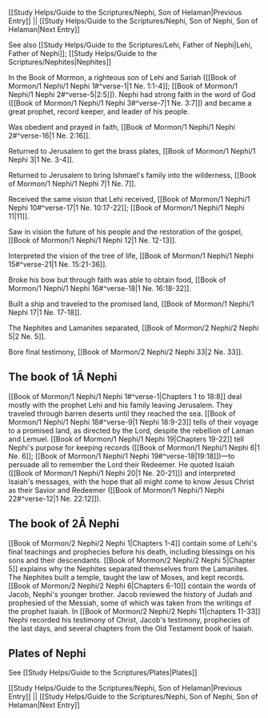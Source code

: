 [[Study Helps/Guide to the Scriptures/Nephi, Son of Helaman|Previous Entry]]  ||  [[Study Helps/Guide to the Scriptures/Nephi, Son of Nephi, Son of Helaman|Next Entry]]

 See also [[Study Helps/Guide to the Scriptures/Lehi, Father of Nephi|Lehi, Father of Nephi]]; [[Study Helps/Guide to the Scriptures/Nephites|Nephites]]

 In the Book of Mormon, a righteous son of Lehi and Sariah ([[Book of Mormon/1 Nephi/1 Nephi 1#^verse-1|1 Ne. 1:1-4]]; [[Book of Mormon/1 Nephi/1 Nephi 2#^verse-5|2:5]]). Nephi had strong faith in the word of God ([[Book of Mormon/1 Nephi/1 Nephi 3#^verse-7|1 Ne. 3:7]]) and became a great prophet, record keeper, and leader of his people.

 Was obedient and prayed in faith, [[Book of Mormon/1 Nephi/1 Nephi 2#^verse-16|1 Ne. 2:16]].

 Returned to Jerusalem to get the brass plates, [[Book of Mormon/1 Nephi/1 Nephi 3|1 Ne. 3-4]].

 Returned to Jerusalem to bring Ishmael's family into the wilderness, [[Book of Mormon/1 Nephi/1 Nephi 7|1 Ne. 7]].

 Received the same vision that Lehi received, [[Book of Mormon/1 Nephi/1 Nephi 10#^verse-17|1 Ne. 10:17-22]]; [[Book of Mormon/1 Nephi/1 Nephi 11|11]].

 Saw in vision the future of his people and the restoration of the gospel, [[Book of Mormon/1 Nephi/1 Nephi 12|1 Ne. 12-13]].

 Interpreted the vision of the tree of life, [[Book of Mormon/1 Nephi/1 Nephi 15#^verse-21|1 Ne. 15:21-36]].

 Broke his bow but through faith was able to obtain food, [[Book of Mormon/1 Nephi/1 Nephi 16#^verse-18|1 Ne. 16:18-32]].

 Built a ship and traveled to the promised land, [[Book of Mormon/1 Nephi/1 Nephi 17|1 Ne. 17-18]].

 The Nephites and Lamanites separated, [[Book of Mormon/2 Nephi/2 Nephi 5|2 Ne. 5]].

 Bore final testimony, [[Book of Mormon/2 Nephi/2 Nephi 33|2 Ne. 33]].

## The book of 1Â Nephi

 [[Book of Mormon/1 Nephi/1 Nephi 1#^verse-1|Chapters 1 to 18:8]] deal mostly with the prophet Lehi and his family leaving Jerusalem. They traveled through barren deserts until they reached the sea. [[Book of Mormon/1 Nephi/1 Nephi 18#^verse-9|1 Nephi 18:9-23]] tells of their voyage to a promised land, as directed by the Lord, despite the rebellion of Laman and Lemuel. [[Book of Mormon/1 Nephi/1 Nephi 19|Chapters 19-22]] tell Nephi's purpose for keeping records ([[Book of Mormon/1 Nephi/1 Nephi 6|1 Ne. 6]]; [[Book of Mormon/1 Nephi/1 Nephi 19#^verse-18|19:18]])—to persuade all to remember the Lord their Redeemer. He quoted Isaiah ([[Book of Mormon/1 Nephi/1 Nephi 20|1 Ne. 20-21]]) and interpreted Isaiah's messages, with the hope that all might come to know Jesus Christ as their Savior and Redeemer ([[Book of Mormon/1 Nephi/1 Nephi 22#^verse-12|1 Ne. 22:12]]).

## The book of 2Â Nephi

 [[Book of Mormon/2 Nephi/2 Nephi 1|Chapters 1-4]] contain some of Lehi's final teachings and prophecies before his death, including blessings on his sons and their descendants. [[Book of Mormon/2 Nephi/2 Nephi 5|Chapter 5]] explains why the Nephites separated themselves from the Lamanites. The Nephites built a temple, taught the law of Moses, and kept records. [[Book of Mormon/2 Nephi/2 Nephi 6|Chapters 6-10]] contain the words of Jacob, Nephi's younger brother. Jacob reviewed the history of Judah and prophesied of the Messiah, some of which was taken from the writings of the prophet Isaiah. In [[Book of Mormon/2 Nephi/2 Nephi 11|chapters 11-33]] Nephi recorded his testimony of Christ, Jacob's testimony, prophecies of the last days, and several chapters from the Old Testament book of Isaiah.

## Plates of Nephi

 See [[Study Helps/Guide to the Scriptures/Plates|Plates]]

[[Study Helps/Guide to the Scriptures/Nephi, Son of Helaman|Previous Entry]]  ||  [[Study Helps/Guide to the Scriptures/Nephi, Son of Nephi, Son of Helaman|Next Entry]]